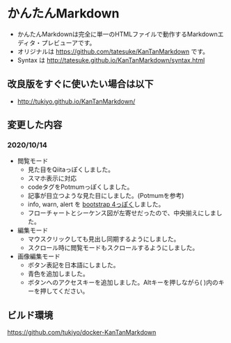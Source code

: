 # かんたんMarkdown

* かんたんMarkdownは完全に単一のHTMLファイルで動作するMarkdownエディタ・プレビューアです。
* オリジナルは https://github.com/tatesuke/KanTanMarkdown です。
* Syntax は http://tatesuke.github.io/KanTanMarkdown/syntax.html

## 改良版をすぐに使いたい場合は以下

* http://tukiyo.github.io/KanTanMarkdown/

## 変更した内容

### 2020/10/14
* 閲覧モード
    * 見た目をQiitaっぽくしました。
    * スマホ表示に対応
    * codeタグをPotmumっぽくしました。
    * 記事が目立つような見た目にしました。(Potmumを参考)
    * info, warn, alert を [bootstrap 4っぽく](https://getbootstrap.com/docs/4.0/components/alerts/)しました。
    * フローチャートとシーケンス図が左寄せだったので、中央揃えにしました。
* 編集モード
    * マウスクリックしても見出し同期するようにしました。
    * スクロール時に閲覧モードもスクロールするようにしました。
* 画像編集モード
    * ボタン表記を日本語にしました。
    * 青色を追加しました。
    * ボタンへのアクセスキーを追加しました。Altキーを押しながら( )内のキーを押してください。


## ビルド環境
https://github.com/tukiyo/docker-KanTanMarkdown
